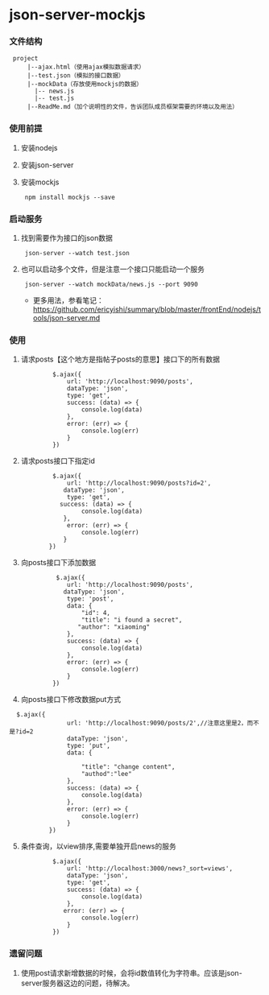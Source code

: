 # json-server-mockjs
### 文件结构
```
 project
     |--ajax.html（使用ajax模拟数据请求）
     |--test.json（模拟的接口数据）
     |--mockData（存放使用mockjs的数据）
       |-- news.js
       |-- test.js
     |--ReadMe.md（加个说明性的文件，告诉团队成员框架需要的环境以及用法）
```
### 使用前提
1. 安装nodejs
2. 安装json-server

3. 安装mockjs
   ```
    npm install mockjs --save
   ```
### 启动服务
1. 找到需要作为接口的json数据
   ```
    json-server --watch test.json
   ```
2. 也可以启动多个文件，但是注意一个接口只能启动一个服务
   ```
    json-server --watch mockData/news.js --port 9090
   ```
   * 更多用法，参看笔记：https://github.com/ericyishi/summary/blob/master/frontEnd/nodejs/tools/json-server.md
### 使用
1. 请求posts【这个地方是指帖子posts的意思】接口下的所有数据
```
            $.ajax({
                url: 'http://localhost:9090/posts',
                dataType: 'json',
                type: 'get',
                success: (data) => {
                    console.log(data)
                },
                error: (err) => {
                    console.log(err)
                }
            })
```   
2. 请求posts接口下指定id
```
            $.ajax({
                url: 'http://localhost:9090/posts?id=2',
               dataType: 'json',
                type: 'get',
              success: (data) => {
                    console.log(data)
               },
                error: (err) => {
                    console.log(err)
               }
           })
```
3. 向posts接口下添加数据
```
             $.ajax({
                url: 'http://localhost:9090/posts',
               dataType: 'json',
                type: 'post',
                data: {
                    "id": 4,
                    "title": "i found a secret",
                   "author": "xiaoming"
                },
                success: (data) => {
                    console.log(data)
                },
                error: (err) => {
                    console.log(err)
                }
            })
```
4. 向posts接口下修改数据put方式
```
  $.ajax({
                url: 'http://localhost:9090/posts/2',//注意这里是2，而不是?id=2
                dataType: 'json',
                type: 'put',
                data: {

                    "title": "change content",
                    "authod":"lee"
                },
                success: (data) => {
                    console.log(data)
                },
                error: (err) => {
                    console.log(err)
                }
           })
```
5. 条件查询，以view排序,需要单独开启news的服务
```
            $.ajax({
                url: 'http://localhost:3000/news?_sort=views',
                dataType: 'json',
                type: 'get',
                success: (data) => {
                    console.log(data)
                },
               error: (err) => {
                    console.log(err)
                }
            })
```
### 遗留问题
1. 使用post请求新增数据的时候，会将id数值转化为字符串。应该是json-server服务器这边的问题，待解决。
